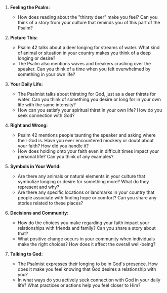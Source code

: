1. **Feeling the Psalm:**
   - How does reading about the "thirsty deer" make you feel? Can you think of a story from your culture that reminds you of this part of the Psalm?

2. **Picture This:**
   - Psalm 42 talks about a deer longing for streams of water. What kind of animal or situation in your country makes you think of a deep longing or desire?
   - The Psalm also mentions waves and breakers crashing over the speaker. Can you think of a time when you felt overwhelmed by something in your own life?

3. **Your Daily Life:**
   - The Psalmist talks about thirsting for God, just as a deer thirsts for water. Can you think of something you desire or long for in your own life with the same intensity?
   - How can you satisfy your spiritual thirst in your own life? How do you seek connection with God?

4. **Right and Wrong:**
   - Psalm 42 mentions people taunting the speaker and asking where their God is. Have you ever encountered mockery or doubt about your faith? How did you handle it?
   - How does holding onto your faith even in difficult times impact your personal life? Can you think of any examples?

5. **Symbols in Your World:**
   - Are there any animals or natural elements in your culture that symbolize longing or desire for something more? What do they represent and why?
   - Are there any specific locations or landmarks in your country that people associate with finding hope or comfort? Can you share any stories related to these places?

6. **Decisions and Community:**
   - How do the choices you make regarding your faith impact your relationships with friends and family? Can you share a story about that?
   - What positive change occurs in your community when individuals make the right choices? How does it affect the overall well-being?

7. **Talking to God:**
   - The Psalmist expresses their longing to be in God's presence. How does it make you feel knowing that God desires a relationship with you?
   - In what ways do you actively seek connection with God in your daily life? What practices or actions help you feel closer to Him?